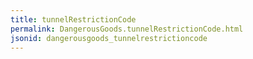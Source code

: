 ```yaml
---
title: tunnelRestrictionCode
permalink: DangerousGoods.tunnelRestrictionCode.html
jsonid: dangerousgoods_tunnelrestrictioncode
---
```

